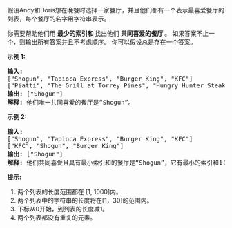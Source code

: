 <html>
 <body>
  <p>
   假设Andy和Doris想在晚餐时选择一家餐厅，并且他们都有一个表示最喜爱餐厅的列表，每个餐厅的名字用字符串表示。
  </p>
  <p>
   你需要帮助他们用
   <strong>
    最少的索引和
   </strong>
   找出他们
   <strong>
    共同喜爱的餐厅
   </strong>
   。 如果答案不止一个，则输出所有答案并且不考虑顺序。 你可以假设总是存在一个答案。
  </p>
  <p>
   <strong>
    示例 1:
   </strong>
  </p>
  <pre><strong>输入:</strong>
["Shogun", "Tapioca Express", "Burger King", "KFC"]
["Piatti", "The Grill at Torrey Pines", "Hungry Hunter Steakhouse", "Shogun"]
<strong>输出:</strong> ["Shogun"]
<strong>解释:</strong> 他们唯一共同喜爱的餐厅是“Shogun”。
</pre>
  <p>
   <strong>
    示例 2:
   </strong>
  </p>
  <pre><strong>输入:</strong>
["Shogun", "Tapioca Express", "Burger King", "KFC"]
["KFC", "Shogun", "Burger King"]
<strong>输出:</strong> ["Shogun"]
<strong>解释:</strong> 他们共同喜爱且具有最小索引和的餐厅是“Shogun”，它有最小的索引和1(0+1)。
</pre>
  <p>
   <strong>
    提示:
   </strong>
  </p>
  <ol>
   <li>
    两个列表的长度范围都在 [1, 1000]内。
   </li>
   <li>
    两个列表中的字符串的长度将在[1，30]的范围内。
   </li>
   <li>
    下标从0开始，到列表的长度减1。
   </li>
   <li>
    两个列表都没有重复的元素。
   </li>
  </ol>
 </body>
</html>